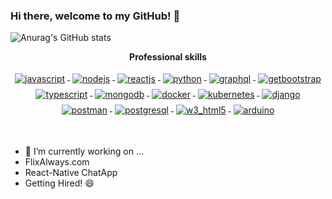 ### Hi there, welcome to my GitHub! 👋

![Anurag's GitHub stats](https://github-readme-stats.vercel.app/api?username=DoctorZulu&show_icons=true&theme=radical&count_private=true)


<p align="center"> 
 <strong>
  Professional skills
  </strong>
</p>

<p align="center">

  <a href="">
    <img src="https://www.vectorlogo.zone/logos/javascript/javascript-ar21.svg" alt="javascript" style="vertical-align:top; margin:4px">
  </a>
 
  <a href="">
    <img src="https://www.vectorlogo.zone/logos/nodejs/nodejs-ar21.svg" alt="nodejs" style="vertical-align:top; margin:4px">
  </a>
 
  <a href="">
    <img src="https://www.vectorlogo.zone/logos/reactjs/reactjs-ar21.svg" alt="reactjs" style="vertical-align:top; margin:4px">
  </a>
 
  <a href="">
    <img src="https://www.vectorlogo.zone/logos/python/python-ar21.svg" alt="python" style="vertical-align:top; margin:4px">
  </a>
 
  <a href="">
    <img src="https://www.vectorlogo.zone/logos/graphql/graphql-ar21.svg" alt="graphql" style="vertical-align:top; margin:4px">
  </a>
 
  <a href="">
    <img src="https://www.vectorlogo.zone/logos/getbootstrap/getbootstrap-ar21.svg" alt="getbootstrap" style="vertical-align:top; margin:4px">
  </a>

  <a href="">
    <img src="https://www.vectorlogo.zone/logos/typescriptlang/typescriptlang-ar21.svg" alt="typescript" style="vertical-align:top; margin:4px;">
  </a>
 
  <a href="">
    <img src="https://www.vectorlogo.zone/logos/mongodb/mongodb-ar21.svg" alt="mongodb" style="vertical-align:top; margin:4px;">
  </a>


  <a href="https://hub.docker.com/">
    <img src="https://www.vectorlogo.zone/logos/docker/docker-ar21.svg" alt="docker" style="vertical-align:top; margin:4px">
  </a>

  <a href="https://kubernetes.io">
    <img src="https://www.vectorlogo.zone/logos/kubernetes/kubernetes-ar21.svg" alt="kubernetes" style="vertical-align:top; margin:4px">

  <a href="">
    <img src="https://www.vectorlogo.zone/logos/djangoproject/djangoproject-ar21.svg" alt="django" style="vertical-align:top; margin:4px">
  </a>
   
  <a href="">
    <img src="https://www.vectorlogo.zone/logos/getpostman/getpostman-ar21.svg" alt="postman" style="vertical-align:top; margin:4px">
  </a>
   
  <a href="">
    <img src="https://www.vectorlogo.zone/logos/postgresql/postgresql-ar21.svg" alt="postgresql" style="vertical-align:top; margin:4px">
  </a>
   
  <a href="">
    <img src="https://www.vectorlogo.zone/logos/w3_html5/w3_html5-ar21.svg" alt="w3_html5" style="vertical-align:top; margin:4px">
  </a>
   
   <a href="">
    <img src="https://www.vectorlogo.zone/logos/arduino/arduino-ar21.svg" alt="arduino" style="vertical-align:top; margin:4px">
  </a>

</p>
<br/>


- 🔭 I’m currently working on ...
- FlixAlways.com
- React-Native ChatApp
- Getting Hired! 😄

<!--
**DoctorZulu/DoctorZulu** is a ✨ _special_ ✨ repository because its `README.md` (this file) appears on your GitHub profile.

Here are some ideas to get you started:

- 🔭 I’m currently working on ...
- 🌱 I’m currently learning ...
- 👯 I’m looking to collaborate on ...
- 🤔 I’m looking for help with ...
- 💬 Ask me about ...
- 📫 How to reach me: ...
- 😄 Pronouns: ...
- ⚡ Fun fact: ...
-->
